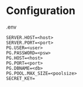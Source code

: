 # Configuration

<key>.env</key>

```
SERVER.HOST=<host>
SERVER.PORT=<port>
PG.USER=<user>
PG.PASSWORD=<psw>
PG.HOST=<host>
PG.PORT=<port>
PG.DBNAME=<db>
PG.POOL.MAX_SIZE=<poolsize>
SECRET_KEY=
```

